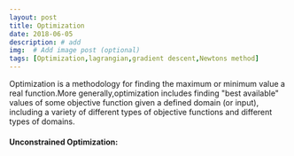 ```yaml
---
layout: post
title: Optimization 
date: 2018-06-05 
description: # add
img:  # Add image post (optional)
tags: [Optimization,lagrangian,gradient descent,Newtons method]
---
```

Optimization is a methodology for finding the maximum or minimum value a real function.More generally,optimization includes finding 
"best available" values of some objective function given a defined domain (or input), including a variety of different types of objective 
functions and different types of domains.  
#### Unconstrained Optimization:  

